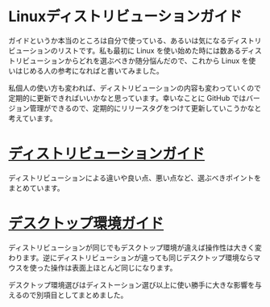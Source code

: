 # Linuxディストリビューションガイド

ガイドというか本当のところは自分で使っている、あるいは気になるディストリビューションのリストです。私も最初に Linux を使い始めた時には数あるディストリビューションからどれを選ぶべきか随分悩んだので、これから Linux を使いはじめる人の参考になればと書いてみました。

私個人の使い方も変われば、ディストリビューションの内容も変わっていくので定期的に更新できればいいかなと思っています。幸いなことに GitHub ではバージョン管理ができるので、定期的にリリースタグをつけて更新していこうかなと考えています。

# [ディストリビューションガイド](distro.md)

ディストリビューションによる違いや良い点、悪い点など、選ぶべきポイントをまとめています。

# [デスクトップ環境ガイド](desktop.md)

ディストリビューションが同じでもデスクトップ環境が違えば操作性は大きく変わります。逆にディストリビューションが違っても同じデスクトップ環境ならマウスを使った操作は表面上ほとんど同じになります。

デスクトップ環境選びはディストーション選び以上に使い勝手に大きな影響を与えるので別項目としてまとめました。
